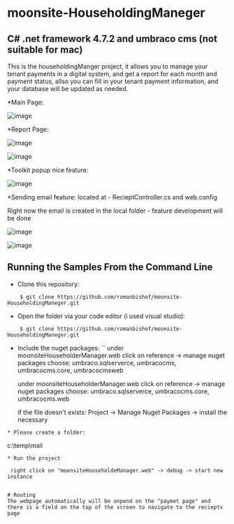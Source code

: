 # moonsite-HouseholdingManeger
## C# .net framework 4.7.2 and umbraco cms (not suitable for mac)

This is the householdingManger project, it allows you to manage your tenant payments in a digital system, and get a report for each month and payment status, allso you can fill in your tenant payment information, and your database will be updated as needed. 

*Main Page:

![image](https://github.com/romanbishof/moonsite-HouseholdingManeger/assets/76264579/c61e02a2-9b1d-475f-9cbd-a380b91cd5d9)


*Report Page:

![image](https://github.com/romanbishof/moonsite-HouseholdingManeger/assets/76264579/c84c5761-65ff-4929-8ea6-4cb6a4b63fad)



![image](https://github.com/romanbishof/moonsite-HouseholdingManeger/assets/76264579/03662341-f147-4ad4-92f6-6c79ecfafdee)



*Toolkit popup nice feature:

![image](https://github.com/romanbishof/moonsite-HouseholdingManeger/assets/76264579/2b9744db-00a4-4819-afbc-674aa34027e3)


*Sending email feature:
located at - RecieptController.cs and web.config

Right now the email is created in the local folder - feature development will be done 


![image](https://github.com/romanbishof/moonsite-HouseholdingManeger/assets/76264579/fc4646f2-0194-4577-9450-664c92e85bb0)

![image](https://github.com/romanbishof/moonsite-HouseholdingManeger/assets/76264579/02f0a55c-a018-4cfa-9718-ed1fa5b8f767)



## Running the Samples From the Command Line
* Clone this repository:
```
    $ git clone https://github.com/romanbishof/moonsite-HouseholdingManeger.git
```

* Open the folder via your code editor (i used visual studio):
```
    $ git clone https://github.com/romanbishof/moonsite-HouseholdingManeger.git
```

* Include the nuget packages:
``
    under moonsiteHouseholderManager.web click on reference -> manage nuget packages
    choose:  umbraco.sqlserverce, umbracocms, umbracocms.core, umbracocmsweb

    under moonsiteHouseholderManager.web click on reference -> manage nuget packages
    choose:  umbraco.sqlserverce, umbracocms.core, umbracocms.web

    if the file doesn't exists:
    Project -> Manage Nuget Packages -> install the necessary 

```
* Please create a folder:
  ```
  c:\temp\mail
  ```
* Run the project
```
     right click on "moonsiteHouseholdeManager.web" -> debug -> start new instance
```

# Routing
The webpage automatically will be onpend on the "paymet page" and there is a field on the top of the screen to navigate to the reciepts page
